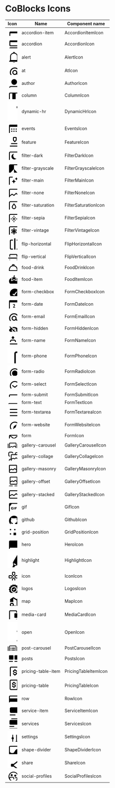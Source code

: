 # CoBlocks Icons
	
| Icon   | Name   | Component name   |
| ------ | ------ | ---------------- |
| <img src="./src/svg/accordion-item.svg" width=32> | accordion-item | AccordionItemIcon |
| <img src="./src/svg/accordion.svg" width=32> | accordion | AccordionIcon |
| <img src="./src/svg/alert.svg" width=32> | alert | AlertIcon |
| <img src="./src/svg/at.svg" width=32> | at | AtIcon |
| <img src="./src/svg/author.svg" width=32> | author | AuthorIcon |
| <img src="./src/svg/column.svg" width=32> | column | ColumnIcon |
| <img src="./src/svg/dynamic-hr.svg" width=32> | dynamic-hr | DynamicHrIcon |
| <img src="./src/svg/events.svg" width=32> | events | EventsIcon |
| <img src="./src/svg/feature.svg" width=32> | feature | FeatureIcon |
| <img src="./src/svg/filter-dark.svg" width=32> | filter-dark | FilterDarkIcon |
| <img src="./src/svg/filter-grayscale.svg" width=32> | filter-grayscale | FilterGrayscaleIcon |
| <img src="./src/svg/filter-main.svg" width=32> | filter-main | FilterMainIcon |
| <img src="./src/svg/filter-none.svg" width=32> | filter-none | FilterNoneIcon |
| <img src="./src/svg/filter-saturation.svg" width=32> | filter-saturation | FilterSaturationIcon |
| <img src="./src/svg/filter-sepia.svg" width=32> | filter-sepia | FilterSepiaIcon |
| <img src="./src/svg/filter-vintage.svg" width=32> | filter-vintage | FilterVintageIcon |
| <img src="./src/svg/flip-horizontal.svg" width=32> | flip-horizontal | FlipHorizontalIcon |
| <img src="./src/svg/flip-vertical.svg" width=32> | flip-vertical | FlipVerticalIcon |
| <img src="./src/svg/food-drink.svg" width=32> | food-drink | FoodDrinkIcon |
| <img src="./src/svg/food-item.svg" width=32> | food-item | FoodItemIcon |
| <img src="./src/svg/form-checkbox.svg" width=32> | form-checkbox | FormCheckboxIcon |
| <img src="./src/svg/form-date.svg" width=32> | form-date | FormDateIcon |
| <img src="./src/svg/form-email.svg" width=32> | form-email | FormEmailIcon |
| <img src="./src/svg/form-hidden.svg" width=32> | form-hidden | FormHiddenIcon |
| <img src="./src/svg/form-name.svg" width=32> | form-name | FormNameIcon |
| <img src="./src/svg/form-phone.svg" width=32> | form-phone | FormPhoneIcon |
| <img src="./src/svg/form-radio.svg" width=32> | form-radio | FormRadioIcon |
| <img src="./src/svg/form-select.svg" width=32> | form-select | FormSelectIcon |
| <img src="./src/svg/form-submit.svg" width=32> | form-submit | FormSubmitIcon |
| <img src="./src/svg/form-text.svg" width=32> | form-text | FormTextIcon |
| <img src="./src/svg/form-textarea.svg" width=32> | form-textarea | FormTextareaIcon |
| <img src="./src/svg/form-website.svg" width=32> | form-website | FormWebsiteIcon |
| <img src="./src/svg/form.svg" width=32> | form | FormIcon |
| <img src="./src/svg/gallery-carousel.svg" width=32> | gallery-carousel | GalleryCarouselIcon |
| <img src="./src/svg/gallery-collage.svg" width=32> | gallery-collage | GalleryCollageIcon |
| <img src="./src/svg/gallery-masonry.svg" width=32> | gallery-masonry | GalleryMasonryIcon |
| <img src="./src/svg/gallery-offset.svg" width=32> | gallery-offset | GalleryOffsetIcon |
| <img src="./src/svg/gallery-stacked.svg" width=32> | gallery-stacked | GalleryStackedIcon |
| <img src="./src/svg/gif.svg" width=32> | gif | GifIcon |
| <img src="./src/svg/github.svg" width=32> | github | GithubIcon |
| <img src="./src/svg/grid-position.svg" width=32> | grid-position | GridPositionIcon |
| <img src="./src/svg/hero.svg" width=32> | hero | HeroIcon |
| <img src="./src/svg/highlight.svg" width=32> | highlight | HighlightIcon |
| <img src="./src/svg/icon.svg" width=32> | icon | IconIcon |
| <img src="./src/svg/logos.svg" width=32> | logos | LogosIcon |
| <img src="./src/svg/map.svg" width=32> | map | MapIcon |
| <img src="./src/svg/media-card.svg" width=32> | media-card | MediaCardIcon |
| <img src="./src/svg/open.svg" width=32> | open | OpenIcon |
| <img src="./src/svg/post-carousel.svg" width=32> | post-carousel | PostCarouselIcon |
| <img src="./src/svg/posts.svg" width=32> | posts | PostsIcon |
| <img src="./src/svg/pricing-table-item.svg" width=32> | pricing-table-item | PricingTableItemIcon |
| <img src="./src/svg/pricing-table.svg" width=32> | pricing-table | PricingTableIcon |
| <img src="./src/svg/row.svg" width=32> | row | RowIcon |
| <img src="./src/svg/service-item.svg" width=32> | service-item | ServiceItemIcon |
| <img src="./src/svg/services.svg" width=32> | services | ServicesIcon |
| <img src="./src/svg/settings.svg" width=32> | settings | SettingsIcon |
| <img src="./src/svg/shape-divider.svg" width=32> | shape-divider | ShapeDividerIcon |
| <img src="./src/svg/share.svg" width=32> | share | ShareIcon |
| <img src="./src/svg/social-profiles.svg" width=32> | social-profiles | SocialProfilesIcon |
